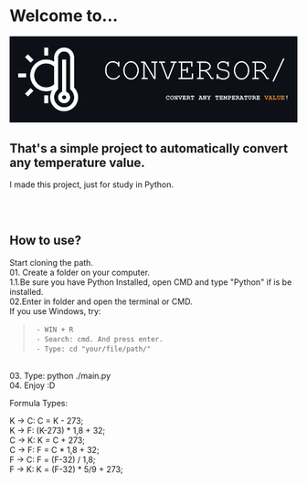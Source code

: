 <h1>Welcome to...</h1>
<img src="./image/title2.png">

<h2>That's a simple project to automatically convert any temperature value.</h2>
<p>I made this project, just for study in Python.<p>
<br><br>

<h2>How to use?</h2>
<p>Start cloning the path.<br> 01. Create a folder on your computer.<br>1.1.Be sure you have Python Installed, open CMD and type "Python" if is be installed. <br>02.Enter in folder and open the terminal or CMD.<br>If you use Windows, try:<br><blockquote><code> - WIN + R<br> - Search: cmd. And press enter.<br> - Type: cd "your/file/path/"</code></blockquote>
<br>03. Type: python ./main.py <code></code><br>04. Enjoy :D</p>

<p>
Formula Types:

K -> C: C = K - 273;<br>
K -> F: (K-273) * 1,8 + 32;<br>
C -> K: K = C + 273;<br>
C -> F: F = C * 1,8 + 32;<br>
F -> C: F = (F-32) / 1,8;<br>
F -> K: K = (F-32) * 5/9 + 273;<br>
</p>
